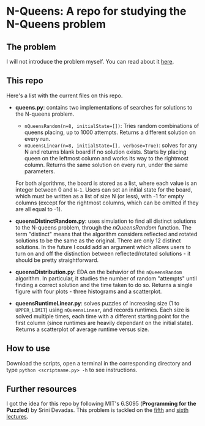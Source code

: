 # N-Queens: A repo for studying the N-Queens problem

## The problem
I will not introduce the problem myself. You can read about it [here](https://en.wikipedia.org/wiki/Eight_queens_puzzle).

## This repo
Here's a list with the current files on this repo.

* **queens.py**: contains two implementations of searches for solutions to the N-queens problem.
  - `nQueensRandom(n=8, initialState=[])`: Tries random combinations of queens placing, up to 1000 attempts. Returns a different solution on every run.
  - `nQueensLinear(n=8, initialState=[], verbose=True)`: solves for any N and returns blank board if no solution exists. Starts by placing queen on the leftmost column and works its way to the rightmost column. Returns the same solution on every run, under the same parameters.
  
  For both algorithms, the board is stored as a list, where each value is an integer between 0 and `N-1`. Users can set an initial state for the board, which must be written as a list of size N (or less), with -1 for empty columns (except for the rightmost columns, which can be omitted if they are all equal to -1).
* **queensDistinctRandom.py**: uses simulation to find all distinct solutions to the N-queens problem, through the *nQueensRandom* function. The term "distinct" means that the algorithm considers reflected and rotated solutions to be the same as the original. There are only 12 distinct solutions. In the future I could add an argument which allows users to turn on and off the distinction between reflected/rotated solutions - it should be pretty straightforward.
* **queensDistribution.py**: EDA on the behavior of the `nQueensRandom` algorithm. In particular, it studies the number of random "attempts" until finding a correct solution and the time taken to do so. Returns a single figure with four plots - three histograms and a scatterplot.
* **queensRuntimeLinear.py**: solves puzzles of increasing size (1 to `UPPER_LIMIT`) using `nQueensLinear`, and records runtimes. Each size is solved multiple times, each time with a different starting point for the first column (since runtimes are heavily dependant on the initial state). Returns a scatterplot of average runtime versus size.

## How to use
Download the scripts, open a terminal in the corresponding directory and type `python <scriptname.py> -h` to see instructions.

## Further resources
I got the idea for this repo by following MIT's 6.S095 (**Programming for the Puzzled**) by Srini Devadas. This problem is tackled on the [fifth](https://www.youtube.com/watch?v=1_0WwiUUsTc&list=PLUl4u3cNGP62QumaaZtCCjkID-NgqrleA&index=5) and [sixth lectures](https://www.youtube.com/watch?v=Pe1MBDbGfwc&list=PLUl4u3cNGP62QumaaZtCCjkID-NgqrleA&index=6).
